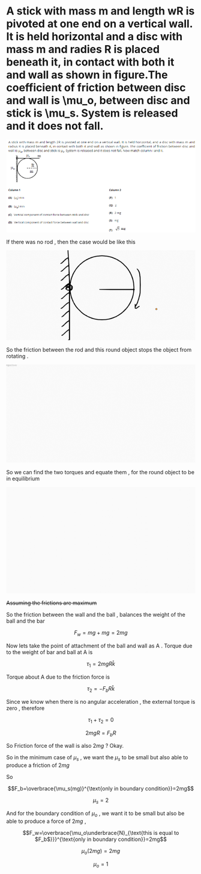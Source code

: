 # A stick with mass m and length wR is pivoted at one end on a vertical wall. It is held horizontal and a disc with mass m and radies R is placed beneath it, in contact with both it and wall as shown in figure.The coefficient of friction between disc and wall is \mu_o, between disc and stick is \mu_s. System is released and it does not fall.

![A%20stick%20with%20mass%20m%20and%20length%20wR%20is%20pivoted%20at%20on%209bfa9072e1f1420b87dfb2bd2e6536bf/Untitled.png](A%20stick%20with%20mass%20m%20and%20length%20wR%20is%20pivoted%20at%20on%209bfa9072e1f1420b87dfb2bd2e6536bf/Untitled.png)

If there was no rod , then the case would be like this 

![A%20stick%20with%20mass%20m%20and%20length%20wR%20is%20pivoted%20at%20on%209bfa9072e1f1420b87dfb2bd2e6536bf/if_there_was_no_rod.gif](A%20stick%20with%20mass%20m%20and%20length%20wR%20is%20pivoted%20at%20on%209bfa9072e1f1420b87dfb2bd2e6536bf/if_there_was_no_rod.gif)

So the friction between the rod and this round object stops the object from rotating .

![A%20stick%20with%20mass%20m%20and%20length%20wR%20is%20pivoted%20at%20on%209bfa9072e1f1420b87dfb2bd2e6536bf/this_force_acts_liek_normal.gif](A%20stick%20with%20mass%20m%20and%20length%20wR%20is%20pivoted%20at%20on%209bfa9072e1f1420b87dfb2bd2e6536bf/this_force_acts_liek_normal.gif)

So we can find the two torques and equate them , for the round object to be in equilibrium

![A%20stick%20with%20mass%20m%20and%20length%20wR%20is%20pivoted%20at%20on%209bfa9072e1f1420b87dfb2bd2e6536bf/explanation_1.gif](A%20stick%20with%20mass%20m%20and%20length%20wR%20is%20pivoted%20at%20on%209bfa9072e1f1420b87dfb2bd2e6536bf/explanation_1.gif)

~~Assuming the frictions are maximum~~ 

So the friction between the wall and the ball , balances the weight of the ball and the bar 

$$F_w=mg+mg=2mg$$

Now lets take the point of attachment of the ball and wall as A . Torque due to the weight of bar and ball at A is 

$$\tau_1=2mgR \hat k$$

Torque about A due to the friction force is 

$$\tau_2=-F_bR \hat k$$

Since we know when there is no angular acceleration , the external torque is zero , therefore 

$$\tau_1+\tau_2=0
$$

$$2mgR=F_bR$$

So Friction force of the wall is also $2mg$ ? Okay. 

So in the minimum case of $\mu_s$ , we want the $\mu_s$ to be small but also able to produce a friction of $2mg$ 

So 

$$F_b=\overbrace{\mu_s(mg)}^{\text{only in boundary condition}}=2mg$$

$$\mu_s=2$$

And for the boundary condition of $\mu_o$ , we want it to be small but also be able to produce a force of $2mg$ , 

$$F_w=\overbrace{\mu_o\underbrace{N}_{\text{this is equal to $F_b$}}}^{\text{only in boundary condition}}=2mg$$

$$\mu_o(2mg)=2mg$$

$$\mu_o=1$$